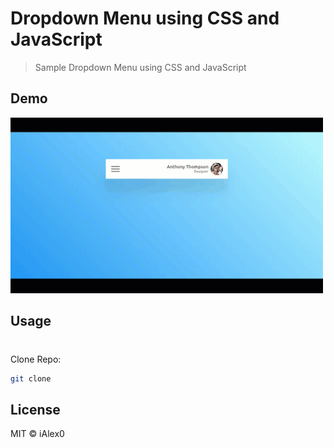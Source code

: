 # Dropdown Menu using CSS and JavaScript

> Sample Dropdown Menu using CSS and JavaScript

## Demo
<img src="demo/sample.gif" width="500"/>


## Usage

#
Clone Repo:

```bash
git clone 
```


## License
MIT © iAlex0

